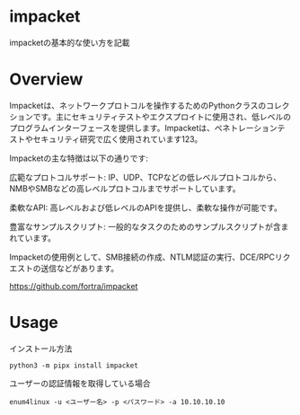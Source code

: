 # impacket
impacketの基本的な使い方を記載

# Overview
Impacketは、ネットワークプロトコルを操作するためのPythonクラスのコレクションです。主にセキュリティテストやエクスプロイトに使用され、低レベルのプログラムインターフェースを提供します。Impacketは、ペネトレーションテストやセキュリティ研究で広く使用されています123。

Impacketの主な特徴は以下の通りです:

広範なプロトコルサポート: IP、UDP、TCPなどの低レベルプロトコルから、NMBやSMBなどの高レベルプロトコルまでサポートしています。

柔軟なAPI: 高レベルおよび低レベルのAPIを提供し、柔軟な操作が可能です。

豊富なサンプルスクリプト: 一般的なタスクのためのサンプルスクリプトが含まれています。

Impacketの使用例として、SMB接続の作成、NTLM認証の実行、DCE/RPCリクエストの送信などがあります。

https://github.com/fortra/impacket

# Usage

インストール方法

```
python3 -m pipx install impacket
```

ユーザーの認証情報を取得している場合

```
enum4linux -u <ユーザー名> -p <パスワード> -a 10.10.10.10
```
